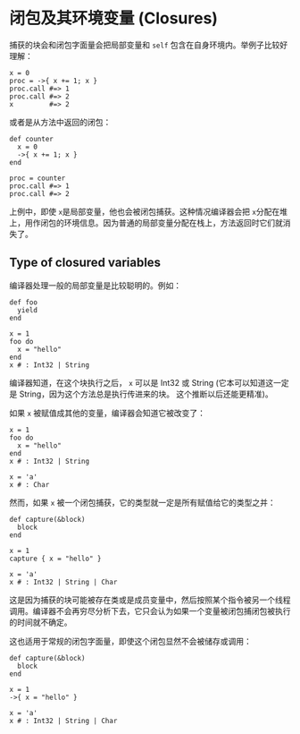 # 闭包及其环境变量 (Closures)

捕获的块会和闭包字面量会把局部变量和 `self` 包含在自身环境内。举例子比较好理解：

```crystal
x = 0
proc = ->{ x += 1; x }
proc.call #=> 1
proc.call #=> 2
x         #=> 2
```

或者是从方法中返回的闭包：

```crystal
def counter
  x = 0
  ->{ x += 1; x }
end

proc = counter
proc.call #=> 1
proc.call #=> 2
```

上例中，即使 `x`是局部变量，他也会被闭包捕获。这种情况编译器会把 `x`分配在堆上，用作闭包的环境信息。因为普通的局部变量分配在栈上，方法返回时它们就消失了。

## Type of closured variables

编译器处理一般的局部变量是比较聪明的。例如：

```crystal
def foo
  yield
end

x = 1
foo do
  x = "hello"
end
x # : Int32 | String
```

编译器知道，在这个块执行之后， `x` 可以是 Int32 或 String (它本可以知道这一定是 String，因为这个方法总是执行传进来的块。 这个推断以后还能更精准)。

如果 `x` 被赋值成其他的变量，编译器会知道它被改变了：

```crystal
x = 1
foo do
  x = "hello"
end
x # : Int32 | String

x = 'a'
x # : Char
```

然而，如果 `x` 被一个闭包捕获，它的类型就一定是所有赋值给它的类型之并：

```crystal
def capture(&block)
  block
end

x = 1
capture { x = "hello" }

x = 'a'
x # : Int32 | String | Char
```

这是因为捕获的块可能被存在类或是成员变量中，然后按照某个指令被另一个线程调用。编译器不会再穷尽分析下去，它只会认为如果一个变量被闭包捕闭包被执行的时间就不确定。

这也适用于常规的闭包字面量，即使这个闭包显然不会被储存或调用：

```crystal
def capture(&block)
  block
end

x = 1
->{ x = "hello" }

x = 'a'
x # : Int32 | String | Char
```



